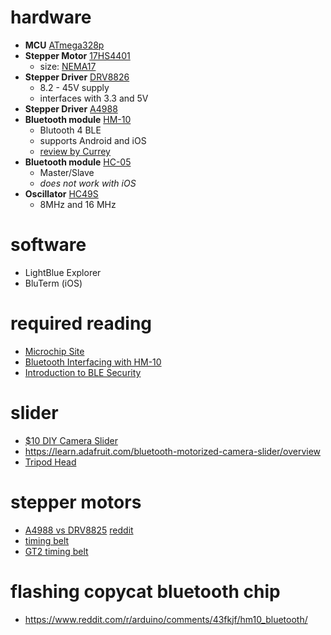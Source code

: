 # hardware

- __MCU__ [ATmega328p](https://www.microchip.com/wwwproducts/en/ATmega328P)
- __Stepper Motor__ [ 17HS4401 ](http://www.svaltera.ua/catalogs/knowledge-base/brands/motionking/HB_Stepper_Motor_E.pdf)
  - size: [ NEMA17 ](https://en.wikipedia.org/wiki/NEMA_stepper_motor)
- __Stepper Driver__ [ DRV8826 ](http://www.ti.com/lit/ds/symlink/drv8825.pdf)
  - 8.2 - 45V supply
  - interfaces with 3.3 and 5V
- __Stepper Driver__ [ A4988 ](https://www.pololu.com/file/0J450/A4988.pdf)
- __Bluetooth module__ [ HM-10 ](ftp://imall.iteadstudio.com/Modules/IM130614001_Serial_Port_BLE_Module_Master_Slave_HM-10/DS_IM130614001_Serial_Port_BLE_Module_Master_Slave_HM-10.pdf)
  - Blutooth 4 BLE
  - supports Android and iOS
  - [review by Currey](http://www.martyncurrey.com/hm-10-bluetooth-4ble-modules/)
- __Bluetooth module__ [ HC-05 ](ftp://imall.iteadstudio.com/Modules/IM130614001_Serial_Port_BLE_Module_Master_Slave_HM-10/DS_IM130614001_Serial_Port_BLE_Module_Master_Slave_HM-10.pdf)
  - Master/Slave
  - _does not work with iOS_
- __Oscillator__ [ HC49S ](https://www.es.co.th/Schemetic/PDF/HC49S.PDF)
  - 8MHz and 16 MHz

# software

- LightBlue Explorer
- BluTerm (iOS)

# required reading

- [Microchip Site](https://www.microchip.com/wwwproducts/en/ATmega328P)
- [Bluetooth Interfacing with HM-10](http://fab.cba.mit.edu/classes/863.15/doc/tutorials/programming/bluetooth.html)
- [Introduction to BLE Security](https://www.digikey.com/eewiki/display/Wireless/A+Basic+Introduction+to+BLE+Security)

# slider

- [$10 DIY Camera Slider](https://www.youtube.com/watch?v=fR_-R2bS9ag)
- https://learn.adafruit.com/bluetooth-motorized-camera-slider/overview
- [Tripod Head](https://www.aliexpress.com/item/Mini-Tripod-Ball-Head-Ballhead-1-4-Screw-Mount-Stand-360-Swivel-DSLR-DV-Camera-DSLR/32724680390.html?spm=2114.search0104.3.1.13691379tnpeQj&ws_ab_test=searchweb0_0,searchweb201602_5_10065_10068_204_318_10547_319_10059_10884_10548_10887_10696_100031_320_10084_10083_10103_452_10618_10304_10307_10820_532_10821_10302,searchweb201603_60,ppcSwitch_0&algo_expid=30498e82-a04a-432a-b954-65dff7337949-0&algo_pvid=30498e82-a04a-432a-b954-65dff7337949&priceBeautifyAB=0)


# stepper motors

- [A4988 vs DRV8825](https://reprap.org/wiki/A4988_vs_DRV8825_Chinese_Stepper_Driver_Boards) [reddit](https://www.reddit.com/r/3Dprinting/comments/5w0b0v/drv8825_vs_a4988_which_one_is_better_and_why/)
- [timing belt](https://de.aliexpress.com/item/1pc-5m-GT2-Timing-Belt-6mm-Width-Fiber-Reinforced-Rubber-Timing-Belt-For-CNC-3D-Printer/32790795728.html?spm=a2g0x.search0104.3.22.3d547083U1DUwA&ws_ab_test=searchweb0_0,searchweb201602_5_10065_10068_318_10547_319_10548_10696_450_10084_10083_10618_452_535_534_10304_533_10307_10820_532_10821_10302_204_10059_10884_10887_100031_320_10103_448_449,searchweb201603_60,ppcSwitch_0&algo_expid=96adedbb-4f35-4115-b37f-d53983e36a4c-3&algo_pvid=96adedbb-4f35-4115-b37f-d53983e36a4c)
- [GT2 timing belt](https://de.aliexpress.com/wholesale?catId=146904&initiative_id=AS_20181012075453&SearchText=gt2+zahnriemen)


# flashing copycat bluetooth chip

- https://www.reddit.com/r/arduino/comments/43fkjf/hm10_bluetooth/
